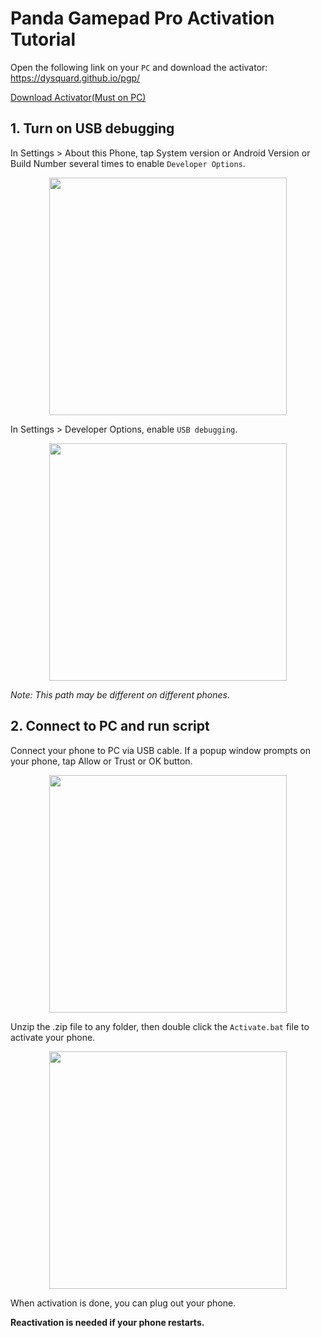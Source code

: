 Panda Gamepad Pro Activation Tutorial
========================

Open the following link on your `PC` and download the activator:
https://dysquard.github.io/pgp/

<p align="left">
<a href="https://github.com/dysquard/PGPActivator/releases/download/1.0/GamepadPro.Active.Tool.zip">  Download Activator(Must on PC)
  </a>
</p>


## 1. Turn on USB debugging
  In Settings > About this Phone, tap System version or Android Version or Build Number several times to enable `Developer Options`.
     
<p align="center">
    <img src="https://raw.githubusercontent.com/dysquard/pgp/master/1.png"  width="380">
</p>


  In Settings > Developer Options, enable `USB debugging`.
<p align="center">
    <img src="https://raw.githubusercontent.com/dysquard/pgp/master/2.png"  width="380">
</p>

  *Note: This path may be different on different phones.*


## 2. Connect to PC and run script
  Connect your phone to PC via USB cable.
  If a popup window prompts on your phone, tap Allow or Trust or OK button.
<p align="center">
    <img src="https://raw.githubusercontent.com/dysquard/pgp/master/3.png"  width="380">
</p>


  Unzip the .zip file to any folder, then double click the `Activate.bat` file to activate your phone.
<p align="center">
    <img src="https://raw.githubusercontent.com/dysquard/pgp/master/4.png"  width="380">
</p>

  When activation is done, you can plug out your phone.

  **Reactivation is needed if your phone restarts.**
